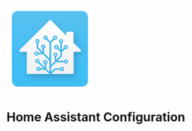 ![Home Assistant Logo](config/images/ha.png?raw=true "Home Assistant Logo")

# Home Assistant Configuration

